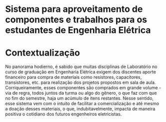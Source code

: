 # Sistema para aproveitamento de componentes e trabalhos para os estudantes de Engenharia Elétrica
# Contextualização

No panorama hodierno, é sabido que muitas disciplinas de Laboratório no curso de graduação em Engenharia Elétrica exigem dos discentes aporte financeiro para compra de materiais como resistores, capacitores, transistores, etc. para realização dos projetos propostos em sala de aula. Corriqueiramente, esses componentes são comprados em grande volume - via de regra, todos juntos da turma ou algo do gênero, o que faz com que no fim do semestre, haja um acúmulo de itens restantes. Nesse sentido, esse sistema vem com o intuito de facilitar a comercialização e até mesmo a doação desses materiais, o que, indubitavelmente, impacta de maneira positiva o cotidiano dos futuros engenheiros eletricistas.
